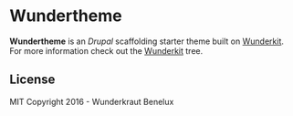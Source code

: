 # Wundertheme

**Wundertheme** is an *Drupal* scaffolding starter theme built on [Wunderkit](https://github.com/Wunderkraut-Benelux/wundertheme/tree/nodrupal).
For more information check out the [Wunderkit](https://github.com/Wunderkraut-Benelux/wundertheme/tree/nodrupal) tree.

## License

MIT
Copyright 2016 - Wunderkraut Benelux